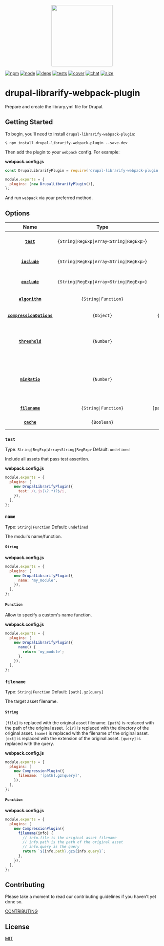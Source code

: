 <div align="center">
  <a href="https://github.com/webpack/webpack">
    <img width="200" height="200" src="https://webpack.js.org/assets/icon-square-big.svg">
  </a>
</div>

[![npm][npm]][npm-url]
[![node][node]][node-url]
[![deps][deps]][deps-url]
[![tests][tests]][tests-url]
[![cover][cover]][cover-url]
[![chat][chat]][chat-url]
[![size][size]][size-url]

# drupal-librarify-webpack-plugin

Prepare and create the library.yml file for Drupal.

## Getting Started

To begin, you'll need to install `drupal-librarify-webpack-plugin`:

```console
$ npm install drupal-librarify-webpack-plugin --save-dev
```

Then add the plugin to your `webpack` config. For example:

**webpack.config.js**

```js
const DrupalLibrarifyPlugin = require('drupal-librarify-webpack-plugin');

module.exports = {
  plugins: [new DrupalLibrarifyPlugin()],
};
```

And run `webpack` via your preferred method.

## Options

|                      Name                       |                   Type                    |      Default       | Description                                                                                                   |
| :---------------------------------------------: | :---------------------------------------: | :----------------: | :------------------------------------------------------------------------------------------------------------ |
|               **[`test`](#test)**               | `{String\|RegExp\|Array<String\|RegExp>}` |    `undefined`     | Include all assets that pass test assertion                                                                   |
|            **[`include`](#include)**            | `{String\|RegExp\|Array<String\|RegExp>}` |    `undefined`     | Include all assets matching any of these conditions                                                           |
|            **[`exclude`](#exclude)**            | `{String\|RegExp\|Array<String\|RegExp>}` |    `undefined`     | Exclude all assets matching any of these conditions                                                           |
|          **[`algorithm`](#algorithm)**          |           `{String\|Function}`            |       `gzip`       | The compression algorithm/function                                                                            |
| **[`compressionOptions`](#compressionoptions)** |                `{Object}`                 |   `{ level: 9 }`   | Compression options for `algorithm`                                                                           |
|          **[`threshold`](#threshold)**          |                `{Number}`                 |        `0`         | Only assets bigger than this size are processed (in bytes)                                                    |
|           **[`minRatio`](#minratio)**           |                `{Number}`                 |       `0.8`        | Only assets that compress better than this ratio are processed (`minRatio = Compressed Size / Original Size`) |
|           **[`filename`](#filename)**           |           `{String\|Function}`            | `[path].gz[query]` | The target asset filename.                                                                                    |
|              **[`cache`](#cache)**              |                `{Boolean}`                |       `true`       | Enable file caching                                                                                           |

### `test`

Type: `String|RegExp|Array<String|RegExp>`
Default: `undefined`

Include all assets that pass test assertion.

**webpack.config.js**

```js
module.exports = {
  plugins: [
    new DrupalLibrarifyPlugin({
      test: /\.js(\?.*)?$/i,
    }),
  ],
};
```

### `name`

Type: `String|Function`
Default: `undefined`

The modul's name/function.

#### `String`

**webpack.config.js**

```js
module.exports = {
  plugins: [
    new DrupalLibrarifyPlugin({
      name: 'my_module',
    }),
  ],
};
```

#### `Function`

Allow to specify a custom's name function.

**webpack.config.js**

```js
module.exports = {
  plugins: [
    new DrupalLibrarifyPlugin({
      name() {
        return 'my_module';
      },
    }),
  ],
};
```

### `filename`

Type: `String|Function`
Default: `[path].gz[query]`

The target asset filename.

#### `String`

`[file]` is replaced with the original asset filename.
`[path]` is replaced with the path of the original asset.
`[dir]` is replaced with the directory of the original asset.
`[name]` is replaced with the filename of the original asset.
`[ext]` is replaced with the extension of the original asset.
`[query]` is replaced with the query.

**webpack.config.js**

```js
module.exports = {
  plugins: [
    new CompressionPlugin({
      filename: '[path].gz[query]',
    }),
  ],
};
```

#### `Function`

**webpack.config.js**

```js
module.exports = {
  plugins: [
    new CompressionPlugin({
      filename(info) {
        // info.file is the original asset filename
        // info.path is the path of the original asset
        // info.query is the query
        return `${info.path}.gz${info.query}`;
      },
    }),
  ],
};
```

## Contributing

Please take a moment to read our contributing guidelines if you haven't yet done so.

[CONTRIBUTING](./.github/CONTRIBUTING.md)

## License

[MIT](./LICENSE)

[npm]: https://img.shields.io/npm/v/compression-webpack-plugin.svg
[npm-url]: https://npmjs.com/package/compression-webpack-plugin
[node]: https://img.shields.io/node/v/compression-webpack-plugin.svg
[node-url]: https://nodejs.org
[deps]: https://david-dm.org/webpack-contrib/compression-webpack-plugin.svg
[deps-url]: https://david-dm.org/webpack-contrib/compression-webpack-plugin
[tests]: https://github.com/webpack-contrib/compression-webpack-plugin/workflows/compression-webpack-plugin/badge.svg
[tests-url]: https://github.com/webpack-contrib/compression-webpack-plugin/actions
[cover]: https://codecov.io/gh/webpack-contrib/compression-webpack-plugin/branch/master/graph/badge.svg
[cover-url]: https://codecov.io/gh/webpack-contrib/compression-webpack-plugin
[chat]: https://img.shields.io/badge/gitter-webpack%2Fwebpack-brightgreen.svg
[chat-url]: https://gitter.im/webpack/webpack
[size]: https://packagephobia.now.sh/badge?p=compression-webpack-plugin
[size-url]: https://packagephobia.now.sh/result?p=compression-webpack-plugin
